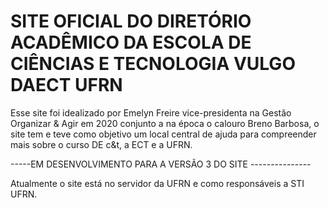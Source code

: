 # SITE OFICIAL DO DIRETÓRIO ACADÊMICO DA ESCOLA DE CIÊNCIAS E TECNOLOGIA VULGO DAECT UFRN

Esse site foi idealizado por Emelyn Freire vice-presidenta na Gestão Organizar & Agir em 2020 conjunto a na época o calouro Breno Barbosa, o site tem e teve como objetivo um local central de ajuda para compreender mais sobre o curso DE c&t, a ECT e a UFRN.

-----EM DESENVOLVIMENTO PARA A VERSÃO 3 DO SITE ---------------


Atualmente o site está no servidor da UFRN e como responsáveis a STI UFRN.
